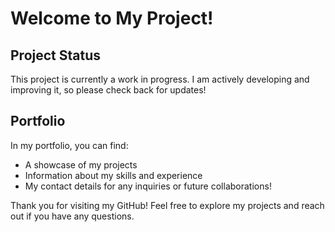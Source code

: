 # Welcome to My Project!

## Project Status
This project is currently a work in progress. I am actively developing and improving it, so please check back for updates!

## Portfolio
In my portfolio, you can find:
- A showcase of my projects
- Information about my skills and experience
- My contact details for any inquiries or future collaborations!

Thank you for visiting my GitHub! Feel free to explore my projects and reach out if you have any questions.
